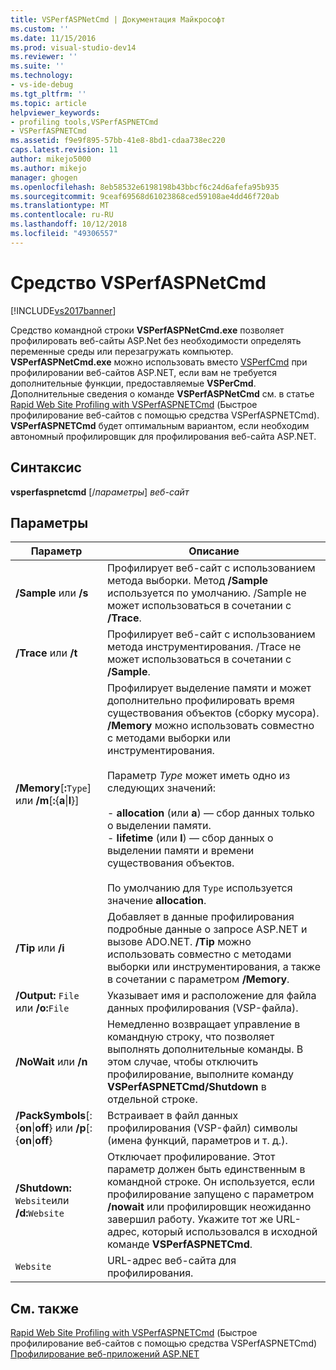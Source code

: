 ```yaml
---
title: VSPerfASPNetCmd | Документация Майкрософт
ms.custom: ''
ms.date: 11/15/2016
ms.prod: visual-studio-dev14
ms.reviewer: ''
ms.suite: ''
ms.technology:
- vs-ide-debug
ms.tgt_pltfrm: ''
ms.topic: article
helpviewer_keywords:
- profiling tools,VSPerfASPNETCmd
- VSPerfASPNETCmd
ms.assetid: f9e9f895-57bb-41e8-8bd1-cdaa738ec220
caps.latest.revision: 11
author: mikejo5000
ms.author: mikejo
manager: ghogen
ms.openlocfilehash: 8eb58532e6198198b43bbcf6c24d6afefa95b935
ms.sourcegitcommit: 9ceaf69568d61023868ced59108ae4dd46f720ab
ms.translationtype: MT
ms.contentlocale: ru-RU
ms.lasthandoff: 10/12/2018
ms.locfileid: "49306557"
---
```

# <a name="vsperfaspnetcmd"></a>Средство VSPerfASPNetCmd
[!INCLUDE[vs2017banner](../includes/vs2017banner.md)]

Средство командной строки **VSPerfASPNetCmd.exe** позволяет профилировать веб-сайты ASP.Net без необходимости определять переменные среды или перезагружать компьютер. **VSPerfASPNetCmd.exe** можно использовать вместо [VSPerfCmd](../profiling/vsperfcmd.md) при профилировании веб-сайтов ASP.NET, если вам не требуется дополнительные функции, предоставляемые **VSPerCmd**. Дополнительные сведения о команде **VSPerfASPNetCmd** см. в статье [Rapid Web Site Profiling with VSPerfASPNETCmd](../profiling/rapid-web-site-profiling-with-vsperfaspnetcmd.md) (Быстрое профилирование веб-сайтов с помощью средства VSPerfASPNETCmd). **VSPerfASPNETCmd** будет оптимальным вариантом, если необходим автономный профилировщик для профилирования веб-сайта ASP.NET.  
  
## <a name="syntax"></a>Синтаксис  
 **vsperfaspnetcmd** [/*параметры*] *веб-сайт*  
  
## <a name="options"></a>Параметры  
  
|Параметр|Описание|  
|------------|-----------------|  
|**/Sample** или **/s**|Профилирует веб-сайт с использованием метода выборки. Метод **/Sample** используется по умолчанию. /Sample не может использоваться в сочетании с **/Trace**.|  
|**/Trace** или **/t**|Профилирует веб-сайт с использованием метода инструментирования. /Trace не может использоваться в сочетании с **/Sample**.|  
|**/Memory**[**:**`Type`] или **/m**[**:**{**a**&#124;**l**}]|Профилирует выделение памяти и может дополнительно профилировать время существования объектов (сборку мусора). **/Memory** можно использовать совместно с методами выборки или инструментирования.<br /><br /> Параметр *Type* может иметь одно из следующих значений:<br /><br /> -   **allocation** (или **a**) — сбор данных только о выделении памяти.<br />-   **lifetime** (или **l**) — сбор данных о выделении памяти и времени существования объектов.<br /><br /> По умолчанию для `Type` используется значение **allocation**.|  
|**/Tip** или **/i**|Добавляет в данные профилирования подробные данные о запросе ASP.NET и вызове ADO.NET. **/Tip** можно использовать совместно с методами выборки или инструментирования, а также в сочетании с параметром **/Memory**.|  
|**/Output:** `File` или **/o:**`File`|Указывает имя и расположение для файла данных профилирования (VSP-файла).|  
|**/NoWait** или **/n**|Немедленно возвращает управление в командную строку, что позволяет выполнять дополнительные команды. В этом случае, чтобы отключить профилирование, выполните команду **VSPerfASPNETCmd/Shutdown** в отдельной строке.|  
|**/PackSymbols**[:{**on**&#124;**off**} или **/p**[:{**on**&#124;**off**}|Встраивает в файл данных профилирования (VSP-файл) символы (имена функций, параметров и т. д.).|  
|**/Shutdown:** `Website`или **/d:**`Website`|Отключает профилирование. Этот параметр должен быть единственным в командной строке. Он используется, если профилирование запущено с параметром **/nowait** или профилировщик неожиданно завершил работу. Укажите тот же URL-адрес, который использовался в исходной команде **VSPerfASPNETCmd**.|  
|`Website`|URL-адрес веб-сайта для профилирования.|  
  
## <a name="see-also"></a>См. также  
 [Rapid Web Site Profiling with VSPerfASPNETCmd](../profiling/rapid-web-site-profiling-with-vsperfaspnetcmd.md)  (Быстрое профилирование веб-сайтов с помощью средства VSPerfASPNETCmd)  
 [Профилирование веб-приложений ASP.NET](../profiling/command-line-profiling-of-aspnet-web-applications.md)



